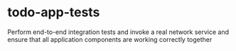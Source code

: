 # todo-app-tests
Perform end-to-end integration tests and invoke a real network service and ensure that all application components are working correctly together

